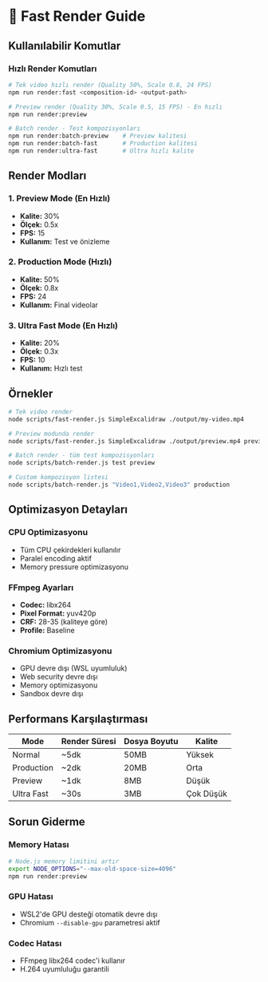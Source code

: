# 🚀 Fast Render Guide

## Kullanılabilir Komutlar

### Hızlı Render Komutları
```bash
# Tek video hızlı render (Quality 50%, Scale 0.8, 24 FPS)
npm run render:fast <composition-id> <output-path>

# Preview render (Quality 30%, Scale 0.5, 15 FPS) - En hızlı
npm run render:preview

# Batch render - Test kompozisyonları
npm run render:batch-preview    # Preview kalitesi
npm run render:batch-fast       # Production kalitesi
npm run render:ultra-fast       # Ultra hızlı kalite
```

## Render Modları

### 1. Preview Mode (En Hızlı)
- **Kalite:** 30%
- **Ölçek:** 0.5x
- **FPS:** 15
- **Kullanım:** Test ve önizleme

### 2. Production Mode (Hızlı)
- **Kalite:** 50%
- **Ölçek:** 0.8x
- **FPS:** 24
- **Kullanım:** Final videolar

### 3. Ultra Fast Mode (En Hızlı)
- **Kalite:** 20%
- **Ölçek:** 0.3x
- **FPS:** 10
- **Kullanım:** Hızlı test

## Örnekler

```bash
# Tek video render
node scripts/fast-render.js SimpleExcalidraw ./output/my-video.mp4

# Preview modunda render
node scripts/fast-render.js SimpleExcalidraw ./output/preview.mp4 preview

# Batch render - tüm test kompozisyonları
node scripts/batch-render.js test preview

# Custom kompozisyon listesi
node scripts/batch-render.js "Video1,Video2,Video3" production
```

## Optimizasyon Detayları

### CPU Optimizasyonu
- Tüm CPU çekirdekleri kullanılır
- Paralel encoding aktif
- Memory pressure optimizasyonu

### FFmpeg Ayarları
- **Codec:** libx264
- **Pixel Format:** yuv420p
- **CRF:** 28-35 (kaliteye göre)
- **Profile:** Baseline

### Chromium Optimizasyonu
- GPU devre dışı (WSL uyumluluk)
- Web security devre dışı
- Memory optimizasyonu
- Sandbox devre dışı

## Performans Karşılaştırması

| Mode | Render Süresi | Dosya Boyutu | Kalite |
|------|---------------|--------------|---------|
| Normal | ~5dk | 50MB | Yüksek |
| Production | ~2dk | 20MB | Orta |
| Preview | ~1dk | 8MB | Düşük |
| Ultra Fast | ~30s | 3MB | Çok Düşük |

## Sorun Giderme

### Memory Hatası
```bash
# Node.js memory limitini artır
export NODE_OPTIONS="--max-old-space-size=4096"
npm run render:preview
```

### GPU Hatası
- WSL2'de GPU desteği otomatik devre dışı
- Chromium `--disable-gpu` parametresi aktif

### Codec Hatası
- FFmpeg libx264 codec'i kullanır
- H.264 uyumluluğu garantili